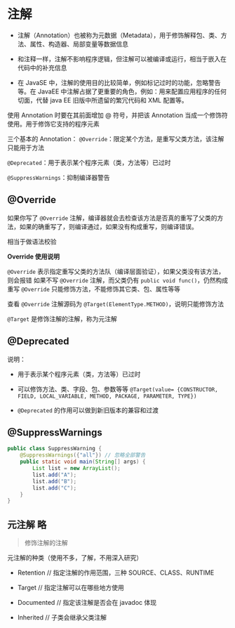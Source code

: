# 注解

- 注解（Annotation）也被称为元数据（Metadata），用于修饰解释包、类、方法、属性、构造器、局部变量等数据信息

- 和注释一样，注解不影响程序逻辑，但注解可以被编译或运行，相当于嵌入在代码中的补充信息

- 在 JavaSE 中，注解的使用目的比较简单，例如标记过时的功能，忽略警告等。在 JavaEE 中注解占据了更重要的角色，例如：用来配置应用程序的任何切面，代替 java EE 旧版中所遗留的繁冗代码和 XML 配置等。

使用 Annotation 时要在其前面增加 @ 符号，并把该 Annotation 当成一个修饰符使用。用于修饰它支持的程序元素

三个基本的 Annotation：
`@Override`：限定某个方法，是重写父类方法，该注解只能用于方法

`@Deprecated`：用于表示某个程序元素（类，方法等）已过时

`@SuppressWarnings`：抑制编译器警告

## @Override

如果你写了 `@Override` 注解，编译器就会去检查该方法是否真的重写了父类的方法，如果的确重写了，则编译通过，如果没有构成重写，则编译错误。

相当于做语法校验

**Override 使用说明**

`@Override` 表示指定重写父类的方法队（编译层面验证），如果父类没有该方法，则会报错
如果不写 `@Override` 注解，而父类仍有 `public void func()`，仍然构成重写 `@Override` 只能修饰方法，不能修饰其它类、包、属性等等

查看 `@Override` 注解源码为 `@Target(ElementType.METHOD)`，说明只能修饰方法

`@Target` 是修饰注解的注解，称为元注解

## @Deprecated

说明：

- 用于表示某个程序元素（类，方法等）已过时

- 可以修饰方法、类、字段、包、参数等等 `@Target(value= {CONSTRUCTOR, FIELD, LOCAL_VARIABLE, METHOD, PACKAGE, PARAMETER, TYPE})`

- `@Deprecated` 的作用可以做到新旧版本的兼容和过渡

## @SuppressWarnings

```java
public class SuppressWarning {
    @SuppressWarnings({"all"}) // 忽略全部警告
    public static void main(String[] args) {
        List list = new ArrayList();
        list.add("A");
        list.add("B");
        list.add("C");
    }
}
```

## 元注解 略

> 修饰注解的注解

元注解的种类（使用不多，了解，不用深入研究）

- Retention // 指定注解的作用范围，三种 SOURCE、CLASS、RUNTIME

- Target // 指定注解可以在哪些地方使用

- Documented // 指定该注解是否会在 javadoc 体现

- Inherited // 子类会继承父类注解
